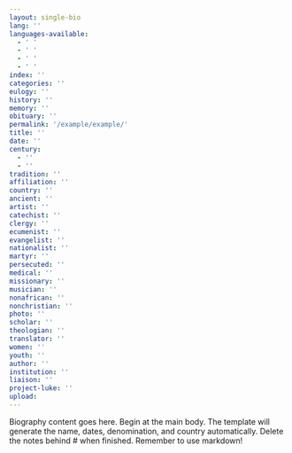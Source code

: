 ```yaml
---
layout: single-bio
lang: ''
languages-available:
  - ' '
  - ' '
  - ' '
  - ' '
index: ''
categories: ''
eulogy: ''
history: ''
memory: ''
obituary: ''
permalink: '/example/example/'
title: ''
date: ''
century:
  - ''
  - ''                     
tradition: ''                       
affiliation: ''
country: ''
ancient: ''
artist: ''
catechist: ''
clergy: ''
ecumenist: ''
evangelist: ''
nationalist: ''
martyr: ''
persecuted: ''
medical: ''
missionary: ''
musician: ''
nonafrican: ''
nonchristian: ''
photo: ''
scholar: ''
theologian: ''
translator: ''
women: ''
youth: ''
author: ''
institution: ''
liaison: ''
project-luke: ''
upload:
---
```


Biography content goes here. Begin at the main body. The template will generate the name, dates, denomination, and country automatically. Delete the notes behind # when finished. Remember to use markdown!
